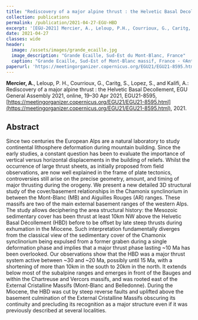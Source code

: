 ```yaml
---
title: "Rediscovery of a major alpine thrust : the Helvetic Basal Decollement"
collection: publications
permalink: /publication/2021-04-27-EGU-HBD
excerpt: '[EGU-2021] Mercier, A., Leloup, P.H., Courrioux, G., Caritg, S., Lopez, S and Kalifi, A. (2021).'
date: 2021-04-27
classes: wide
header:
  image: /assets/images/grande_ecaille.jpg
  image_description: "Grande Ecaille, Sud-Est du Mont-Blanc, France"
  caption: "Grande Ecaille, Sud-Est of Mont-Blanc massif, France - ©Antoine Mercier"
paperurl: 'https://meetingorganizer.copernicus.org/EGU21/EGU21-8595.html'
---
```

**Mercier, A.**, Leloup, P. H., Courrioux, G., Caritg, S., Lopez, S., and Kalifi, A.: Rediscovery of a major alpine thrust : the Helvetic Basal Decollement, EGU General Assembly 2021, online, 19–30 Apr 2021, EGU21-8595, [https://meetingorganizer.copernicus.org/EGU21/EGU21-8595.html](https://meetingorganizer.copernicus.org/EGU21/EGU21-8595.html), 2021.

Abstract
--------

Since two centuries the European Alps are a natural laboratory to study continental lithosphere deformation during mountain building. Since the early studies, a constant question has been to evaluate the importance of vertical versus horizontal displacements in the building of reliefs. 
Whilst the occurrence of large thrust sheets, as initially proposed from field observations, are now well explained in the frame of plate tectonics, controversies still arise on the precise geometry, amount, and timing of major thrusting during the orogeny. 
We present a new detailed 3D structural study of the cover/basement relationships in the Chamonix synclinorium in between the Mont-Blanc (MB) and Aiguilles Rouges (AR) ranges. These massifs are two of the main external basement ranges of the western Alps.
The study allows deciphering the area structural history: the Mesozoic sedimentary cover has been thrust at least 10km NW above the Helvetic Basal Décollement (HBD) before to be offset by late steep thrusts during exhumation in the Miocene. Such interpretation fundamentally diverges from the classical view of the sedimentary cover of the Chamonix synclinorium being expulsed from a former graben during a
single deformation phase and implies that a major thrust phase lasting ~10 Ma has been overlooked. Our observations show that the HBD was a major thrust system active between ~30 and ~20 Ma, possibly until 15 Ma, with a shortening of more than 10km in the south to 20km in the north. 
It extends below most of the subalpine ranges and emerges in front of the Bauges and within the Chartreuse and Vercors massifs, and was rooted east of the External Cristalline Massifs (Mont-Blanc and Belledonne). During the Miocene, the HBD was cut by steep reverse faults and uplifted above the basement culmination of the External Cristalline Massifs obscuring its continuity and precluding its recognition as a major structure even if it was previously described at several localities.
